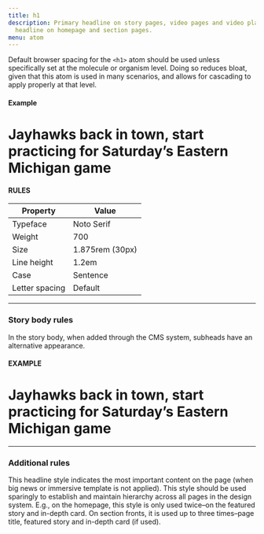 ```yaml
---
title: h1
description: Primary headline on story pages, video pages and video playlists. Lead
  headline on homepage and section pages.
menu: atom
---
```

Default browser spacing for the `<h1>` atom should be used unless specifically set at the molecule or organism level. Doing so reduces bloat, given that this atom is used in many scenarios, and allows for cascading to apply properly at that level.

#### Example
<h1 class="serif" style="--ht: none;">Jayhawks back in town, start practicing for Saturday’s Eastern Michigan game</h1>

#### RULES

Property | Value
--- | ---
Typeface | Noto Serif
Weight | 700
Size | 1.875rem (30px)
Line height | 1.2em
Case | Sentence
Letter spacing | Default

---

### Story body rules

In the story body, when added through the CMS system, subheads have an alternative appearance.

#### EXAMPLE

# Jayhawks back in town, start practicing for Saturday’s Eastern Michigan game

---

### Additional rules
This headline style indicates the most important content on the page (when big news or immersive template is not applied). This style should be used sparingly to establish and maintain hierarchy across all pages in the design system. E.g., on the homepage, this style is only used twice–on the featured story and in-depth card. On section fronts, it is used up to three times–page title, featured story and in-depth card (if used). 
